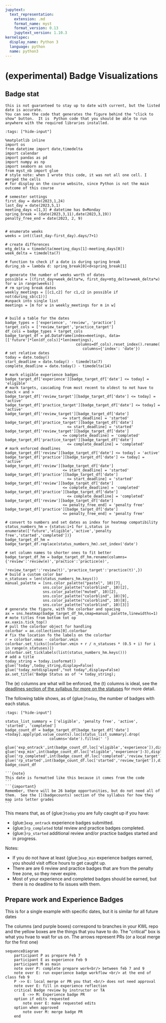 ```yaml
---
jupytext:
  text_representation:
    extension: .md
    format_name: myst
    format_version: 0.13
    jupytext_version: 1.10.3
kernelspec:
  display_name: Python 3
  language: python
  name: python3
---
```


# (experimental) Badge Visualizations 


## Badge stat
```{warning}
this is not guaranteed to stay up to date with current, but the listed date is accurate. 
You can see the code that generates the figure behind the "click to show" button.  It is  Python code that you should be able to run anywhere with the required libraries installed. 
```

```{code-cell}
:tags: ["hide-input"]

%matplotlib inline
import os
from datetime import date,timedelta
import calendar
import pandas as pd
import numpy as np
import seaborn as sns
from myst_nb import glue
# style note: when I wrote this code, it was not all one cell. I merged the cells
# for display on the course website, since Python is not the main outcome of this course

# semester settings
first_day = date(2023,1,24)
last_day = date(2023,5,1)
meeting_days =[1,3] # datetime has 0=Monday
spring_break = (date(2023,3,11),date(2023,3,19))
penalty_free_end = date(2023, 2, 9)


# enumerate weeks
weeks = int((last_day-first_day).days/7+1)

# create differences
mtg_delta = timedelta(meeting_days[1]-meeting_days[0])
week_delta = timedelta(7)

# function to check if a date is during spring break
during_sb = lambda d: spring_break[0]<d<spring_break[1]

# generate the number of weeks worth of dates
possible = [(first_day+week_delta*w, first_day+mtg_delta+week_delta*w) for w in range(weeks)]
# rm spring break dates
weekly_meetings = [[c1,c2] for c1,c2 in possible if not(during_sb(c1))]
#unpack into single list
meetings = [m for w in weekly_meetings for m in w]


# build a table for the dates
badge_types = ['experience', 'review', 'practice']
target_cols = ['review_target','practice_target']
df_cols = badge_types + target_cols
badge_target_df = pd.DataFrame(index=meetings, data=[['future']*len(df_cols)]*len(meetings),
                                columns=df_cols).reset_index().rename(
                                   columns={'index': 'date'})
# set relative dates
today = date.today()
start_deadline = date.today() - timedelta(7)
complete_deadline = date.today() - timedelta(14)

# mark eligible experience badges
badge_target_df['experience'][badge_target_df['date'] <= today] = 'eligible'
# mark targets, cascading from most recent to oldest to not have to check < and >
badge_target_df['review_target'][badge_target_df['date'] <= today] = 'active'
badge_target_df['practice_target'][badge_target_df['date'] <= today] = 'active'
badge_target_df['review_target'][badge_target_df['date']
                          <= start_deadline] = 'started'
badge_target_df['practice_target'][badge_target_df['date']
                            <= start_deadline] = 'started'
badge_target_df['review_target'][badge_target_df['date']
                          <= complete_deadline] = 'completed'
badge_target_df['practice_target'][badge_target_df['date']
                            <= complete_deadline] = 'completed'
# mark enforced deadlines
badge_target_df['review'][badge_target_df['date'] <= today] = 'active'
badge_target_df['practice'][badge_target_df['date'] <= today] = 'active'
badge_target_df['review'][badge_target_df['date']
                          <= start_deadline] = 'started'
badge_target_df['practice'][badge_target_df['date']
                            <= start_deadline] = 'started'
badge_target_df['review'][badge_target_df['date']
                          <= complete_deadline] = 'completed'
badge_target_df['practice'][badge_target_df['date']
                            <= complete_deadline] = 'completed'
badge_target_df['review'][badge_target_df['date']
                          <= penalty_free_end] = 'penalty free'
badge_target_df['practice'][badge_target_df['date']
                          <= penalty_free_end] = 'penalty free'

# convert to numbers and set dates as index for heatmap compatibility
status_numbers_hm = {status:i+1 for i,status in enumerate(['future','eligible','active','penalty free','started','completed'])}
badge_target_df_hm = badge_target_df.replace(status_numbers_hm).set_index('date')

# set column names to shorter ones to fit better
badge_target_df_hm = badge_target_df_hm.rename(columns={'review':'review(e)','practice':'practice(e)',
                                                       'review_target':'review(t)','practice_target':'practice(t)',})
# build a custom color bar 
n_statuses = len(status_numbers_hm.keys())
manual_palette = [sns.color_palette("pastel", 10)[7],
                 sns.color_palette("colorblind", 10)[2],
                 sns.color_palette("muted", 10)[2],
                 sns.color_palette("colorblind", 10)[9],
                 sns.color_palette("colorblind", 10)[8],
                 sns.color_palette("colorblind", 10)[3]]
# generate the figure, with the colorbar and spacing
ax = sns.heatmap(badge_target_df_hm,cmap=manual_palette,linewidths=1)
# mote titles from bottom tot op
ax.xaxis.tick_top()
# pull the colorbar object for handling
colorbar = ax.collections[0].colorbar 
# fix the location fo the labels on the colorbar
r = colorbar.vmax - colorbar.vmin 
colorbar.set_ticks([colorbar.vmin + r / n_statuses * (0.5 + i) for i in range(n_statuses)])
colorbar.set_ticklabels(list(status_numbers_hm.keys()))
# add a title
today_string = today.isoformat()
glue('today',today_string,display=False)
glue('today_notdisplayed',"not today",display=False)
ax.set_title('Badge Status as of '+ today_string); 
```

The (e) columns are what will be enforced, the (t) columns is ideal, see the [deadlines section of the syllabus for more on the statuses](rp-status) for more detail. 

The following table shows, as of  {glue:}`today`, the number of badges with each status.  
```{code-cell}
:tags: ["hide-input"]

status_list_summary = ['eligible', 'penalty free', 'active', 'started', 'completed']
badge_count_df = badge_target_df[badge_target_df['date']<today].apply(pd.value_counts).loc[status_list_summary].drop(
                    columns='date').fillna(' ')

glue('exp_ontrack',int(badge_count_df.loc['eligible','experience']),display=False)
glue('exp_min',int(badge_count_df.loc['eligible','experience']-3),display=False)
glue('rp_completed',int(badge_count_df.loc['completed','review_target']),display=False)
glue('rp_started',int(badge_count_df.loc['started','review_target']),display=False)
badge_count_df
```

````{margin}
```{note}
This date is formatted like this because it comes from the code
```
```{important}
Remember, there will be 26 badge opportunities, but do not need all of them.  See the [](badgecounts) section of the syllabus for how they map into letter grades
```
````


This means that, as of {glue:}`today` you are fully caught up if you have:
-  {glue:}`exp_ontrack` experience badges submitted. 
-  {glue:}`rp_completed` total review and practice badges completed.
-  {glue:}`rp_started` additional review and/or practice badges started and in progress. 


Notes: 
-  If you do not have at least {glue:}`exp_min` experience badges earned, you should visit office hours to get caught up. 
-  There are are 6 review and practice badges that are from the penalty free zone, so they never expire. 
-  Most of your experience and completed badges should be earned, but there is no deadline to fix issues with them. 


## Prepare work and Experience Badges

This is for a single example with specific dates, but it is similar for all future dates

The columns (and purple boxes) correspond to branches in your KWL repo and the yellow boxes are the things that you have to do. The "critical" box is what you hvae to wait for us on. The arrows represent PRs (or a local merge for the first one)

```{mermaid}
sequenceDiagram
    participant P as prepare Feb 7
    participant E as experience Feb 9
    participant M as main 
    note over P: complete prepare work<br/> between feb 7 and 9
    note over E: run experience badge workflow <br/> at the end of class feb 9
    P ->> E: local merge or PR you that <br/> does not need approval
    note over E: fill in experience reflection 
    critical Badge review by instructor or TA
        E ->> M: Experience badge PR
    option if edits requested
        note over E: make requested edits
    option when approved 
        note over M: merge badge PR
    end
```


